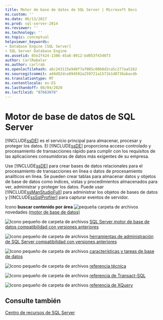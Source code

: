 ```yaml
---
title: Motor de base de datos de SQL Server | Microsoft Docs
ms.custom: ''
ms.date: 06/13/2017
ms.prod: sql-server-2014
ms.reviewer: ''
ms.technology: ''
ms.topic: conceptual
helpviewer_keywords:
- Database Engine [SQL Server]
- SQL Server Database Engine
ms.assetid: 65e2f424-1386-45a6-8912-bd053f434073
author: CarlRabeler
ms.author: carlrab
ms.openlocfilehash: a6c243115e940f7af085c0068d2ca5c277aa5162
ms.sourcegitcommit: ad4d92dce894592a259721a1571b1d8736abacdb
ms.translationtype: MT
ms.contentlocale: es-ES
ms.lasthandoff: 08/04/2020
ms.locfileid: "87663078"
---
```

# <a name="sql-server-database-engine"></a>Motor de base de datos de SQL Server
  [!INCLUDE[ssDE](../includes/ssde-md.md)] es el servicio principal para almacenar, procesar y proteger los datos. El [!INCLUDE[ssDE](../includes/ssde-md.md)] proporciona acceso controlado y procesamiento de transacciones rápido para cumplir con los requisitos de las aplicaciones consumidoras de datos más exigentes de su empresa.

 Use [!INCLUDE[ssDE](../includes/ssde-md.md)] para crear bases de datos relacionales para el procesamiento de transacciones en línea o datos de procesamiento analíticos en línea. Se pueden crear tablas para almacenar datos y objetos de base de datos como índices, vistas y procedimientos almacenados para ver, administrar y proteger los datos. Puede usar [!INCLUDE[ssManStudioFull](../includes/ssmanstudiofull-md.md)] para administrar los objetos de bases de datos y [!INCLUDE[ssSqlProfiler](../includes/sssqlprofiler-md.md)] para capturar eventos de servidor.

 Icono **buscar contenido por área** ![pequeña carpeta de archivos](../../2014/integration-services/media/filefolder-small.gif "Icono pequeño de carpeta de archivos") novedades [(motor de base de datos)](whats-new-in-sql-server-2016.md)

 ![Icono pequeño de carpeta de archivos](../../2014/integration-services/media/filefolder-small.gif "Icono pequeño de carpeta de archivos") [SQL Server motor de base de datos compatibilidad con versiones anteriores](sql-server-database-engine-backward-compatibility.md)

 ![Icono pequeño de carpeta de archivos](../../2014/integration-services/media/filefolder-small.gif "Icono pequeño de carpeta de archivos") [herramientas de administración de SQL Server compatibilidad con versiones anteriores](../../2014/database-engine/sql-server-management-tools-backward-compatibility.md)

 ![Icono pequeño de carpeta de archivos](../../2014/integration-services/media/filefolder-small.gif "Icono pequeño de carpeta de archivos") [características y tareas de base de datos](../../2014/database-engine/database-engine-features-and-tasks.md)

 ![Icono pequeño de carpeta de archivos](../../2014/integration-services/media/filefolder-small.gif "Icono pequeño de carpeta de archivos") [referencia técnica](../../2014/database-engine/technical-reference-database-engine.md)

 ![Icono pequeño de carpeta de archivos](../../2014/integration-services/media/filefolder-small.gif "Icono pequeño de carpeta de archivos") [referencia de Transact-SQL](/sql/t-sql/language-reference)

 ![Icono pequeño de carpeta de archivos](../../2014/integration-services/media/filefolder-small.gif "Icono pequeño de carpeta de archivos") [referencia de XQuery](/sql/xquery/xquery-language-reference-sql-server)

## <a name="see-also"></a>Consulte también
 [Centro de recursos de SQL Server](https://go.microsoft.com/fwlink/?LinkId=219676)


